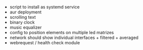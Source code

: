 - script to install as systemd service
- aur deployment
- scrolling text
- binary clock
- music equalizer
- config to position elements on multiple led matrizes
- network should show individual interfaces + filtered + averaged
- webrequest / health check module

